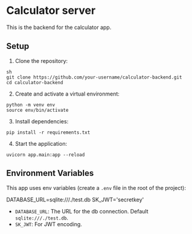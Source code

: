 # Calculator server

This is the backend for the calculator app.

## Setup

1. Clone the repository:
```
sh
git clone https://github.com/your-username/calculator-backend.git
cd calculator-backend
```

2. Create and activate a virtual environment:

```
python -m venv env
source env/bin/activate
```

3. Install dependencies:
```
pip install -r requirements.txt
```

4. Start the application:

```
uvicorn app.main:app --reload
```

## Environment Variables

This app uses env variables (create a `.env` file in the root of the project):

DATABASE_URL=sqlite:///./test.db
SK_JWT='secretkey'

- `DATABASE_URL`: The URL for the db connection. Default `sqlite:///./test.db`.
- `SK_JWT`: For JWT encoding.

